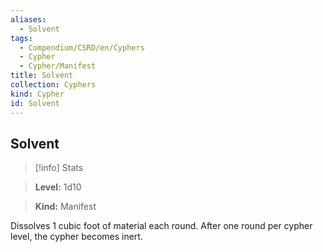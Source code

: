 ```yaml
---
aliases:
  - Solvent
tags:
  - Compendium/CSRD/en/Cyphers
  - Cypher
  - Cypher/Manifest
title: Solvent
collection: Cyphers
kind: Cypher
id: Solvent
---
```

## Solvent    
>[!info] Stats    
> **Level:** 1d10    
> **Kind:** Manifest  
    
Dissolves 1 cubic foot of material each round. After one round per cypher level, the cypher becomes inert.
